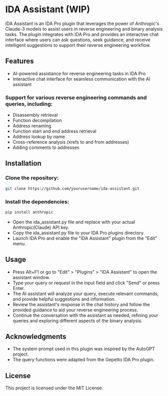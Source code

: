 # IDA Assistant (WIP)
IDA Assistant is an IDA Pro plugin that leverages the power of Anthropic's Claude-3 models to assist users in reverse engineering and binary analysis tasks. The plugin integrates with IDA Pro and provides an interactive chat interface where users can ask questions, seek guidance, and receive intelligent suggestions to support their reverse engineering workflow.

## Features
- AI-powered assistance for reverse engineering tasks in IDA Pro
- Interactive chat interface for seamless communication with the AI assistant
### Support for various reverse engineering commands and queries, including:
- Disassembly retrieval
- Function decompilation
- Address renaming
- Function start and end address retrieval
- Address lookup by name
- Cross-reference analysis (xrefs to and from addresses)
- Adding comments to addresses

## Installation
### Clone the repository:
```sh
git clone https://github.com/yourusername/ida-assistant.git
```
### Install the dependencies:
```sh
pip install anthropic
```

- Open the ida_assistant.py file and replace <YOUR API KEY> with your actual Anthropic(Claude) API key.
- Copy the ida_assistant.py file to your IDA Pro plugins directory.
- Launch IDA Pro and enable the "IDA Assistant" plugin from the "Edit" menu.
## Usage
- Press Alt+F1 or go to "Edit" > "Plugins" > "IDA Assistant" to open the assistant window.
- Type your query or request in the input field and click "Send" or press Enter.
- The AI assistant will analyze your query, execute relevant commands, and provide helpful suggestions and information.
- Review the assistant's response in the chat history and follow the provided guidance to aid your reverse engineering process.
- Continue the conversation with the assistant as needed, refining your queries and exploring different aspects of the binary analysis.

## Acknowledgments
- The system prompt used in this plugin was inspired by the AutoGPT project.
- The query functions were adapted from the Gepetto IDA Pro plugin.

## License
This project is licensed under the MIT License.
